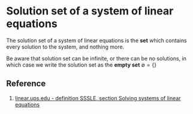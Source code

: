 # Solution set of a system of linear equations

The solution set of a system of linear equations is the **set** which contains every solution to the system, and nothing more.

Be aware that solution set can be infinite, or there can be no solutions, in which case we write the solution set as the **empty set**
$\emptyset = \{\}$

## Reference

1. [linear.ups.edu - definition SSSLE, section Solving systems of linear equations](http://linear.ups.edu/html/section-SSLE.html)
